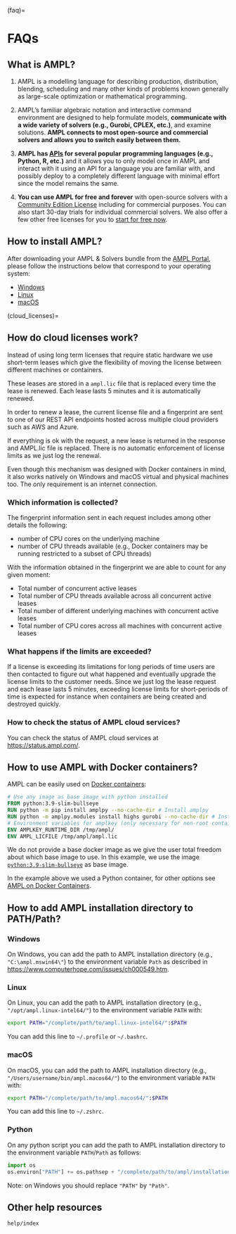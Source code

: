 (faq)=
# FAQs

## What is AMPL?

1. AMPL is a modelling language for describing production, distribution, blending, scheduling and many other kinds of problems known generally as large-scale optimization or mathematical programming.

2. AMPL’s familiar algebraic notation and interactive command environment are designed to help formulate models, **communicate with a wide variety of solvers (e.g., Gurobi, CPLEX, etc.)**, and examine solutions. **AMPL connects to most open-source and commercial solvers and allows you to switch easily between them.**

3. **AMPL has [APIs](ampl/apis.md) for several popular programming languages (e.g., Python, R, etc.)** and it allows you to only model once in AMPL and interact with it using an API for a language you are familiar with, and possibly deploy to a completely different language with minimal effort since the model remains the same.

4. **You can use AMPL for free and forever** with open-source solvers with a [Community Edition License](https://ampl.com/ce/) including for commercial purposes. You can also start 30-day trials for individual commercial solvers. We also offer a few other free licenses for you to [start for free now](https://ampl.com/start-free-now/).

## How to install AMPL?

After downloading your AMPL & Solvers bundle from the [AMPL Portal](https://portal.ampl.com),
please follow the instructions below that correspond to your operating system:
- [Windows](ampl/install.md#windows)
- [Linux](ampl/install.md#linux)
- [macOS](ampl/install.md#macos)

(cloud_licenses)=
## How do cloud licenses work?

Instead of using long term licenses that require static hardware we use short-term leases which give the flexibility of moving the license between different machines or containers.

These leases are stored in a `ampl.lic` file that is replaced every time the lease is renewed. Each lease lasts 5 minutes and it is automatically renewed.

In order to renew a lease, the current license file and a fingerprint are sent to one of our REST API endpoints hosted across multiple cloud providers such as AWS and Azure.

If everything is ok with the request, a new lease is returned in the response and AMPL.lic file is replaced. There is no automatic enforcement of license limits as we just log the renewal.

Even though this mechanism was designed with Docker containers in mind, it also works natively on Windows and macOS virtual and physical machines too. The only requirement is an internet connection.

### Which information is collected?

The fingerprint information sent in each request includes among other details the following: 
  - number of CPU cores on the underlying machine
  - number of CPU threads available (e.g., Docker containers may be running restricted to a subset of CPU threads)
  
With the information obtained in the fingerprint we are able to count for any given moment:
  - Total number of concurrent active leases
  - Total number of CPU threads available across all concurrent active leases
  - Total number of different underlying machines with concurrent active leases
  - Total number of CPU cores across all machines with concurrent active leases

### What happens if the limits are exceeded?

If a license is exceeding its limitations for long periods of time users are then contacted to figure out what happened and eventually upgrade the license limits to the customer needs. Since we just log the lease request and each lease lasts 5 minutes, exceeding license limits for short-periods of time is expected for instance when containers are being created and destroyed quickly.

### How to check the status of AMPL cloud services?

You can check the status of AMPL cloud services at <https://status.ampl.com/>.

## How to use AMPL with Docker containers?

AMPL can be easily used on [Docker containers](https://www.docker.com/):

```Dockerfile
# Use any image as base image with python installed
FROM python:3.9-slim-bullseye
RUN python -m pip install amplpy --no-cache-dir # Install amplpy
RUN python -m amplpy.modules install highs gurobi --no-cache-dir # Install modules
# Environment variables for amplkey (only necessary for non-root containers)
ENV AMPLKEY_RUNTIME_DIR /tmp/ampl/
ENV AMPL_LICFILE /tmp/ampl/ampl.lic
```
We do not provide a base docker image as we give the user total freedom about which base image to use.
In this example, we use the image [`python:3.9-slim-bullseye`](https://hub.docker.com/_/python) as base image.

In the example above we used a Python container, for other options see [AMPL on Docker Containers](ampl_docker).

## How to add AMPL installation directory to PATH/Path?

### Windows

On Windows, you can add the path to AMPL installation directory (e.g., `"C:\ampl.mswin64\"`)
to the environment variable `Path` as described in
<https://www.computerhope.com/issues/ch000549.htm>.

### Linux

On Linux, you can add the path to AMPL installation directory (e.g., `"/opt/ampl.linux-intel64/"`) to the environment variable `PATH` with:
```bash
export PATH="/complete/path/to/ampl.linux-intel64/":$PATH
```
You can add this line to `~/.profile` or `~/.bashrc`.

### macOS

On macOS, you can add the path to AMPL installation directory (e.g., `"/Users/username/bin/ampl.macos64/"`) to the environment variable `PATH` with:
```bash
export PATH="/complete/path/to/ampl.macos64/":$PATH
```
You can add this line to `~/.zshrc`.


### Python

On any python script you can add the path to AMPL installation directory to the environment variable `PATH`/`Path` as follows:

```python
import os
os.environ["PATH"] += os.pathsep + "/complete/path/to/ampl/installation/directory/"
```

Note: on Windows you should replace `"PATH"` by `"Path"`.

## Other help resources

```{toctree}
help/index
```
